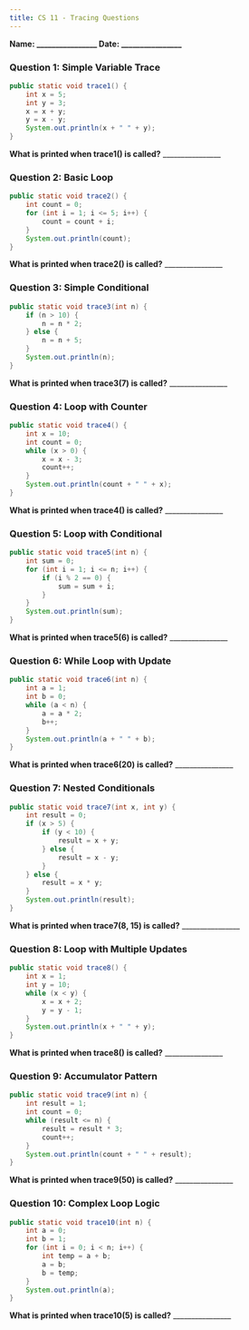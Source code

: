 ```yaml
---
title: CS 11 - Tracing Questions
---
```


**Name: ________________    Date: ________________**

### Question 1: Simple Variable Trace
```java
public static void trace1() {
    int x = 5;
    int y = 3;
    x = x + y;
    y = x - y;
    System.out.println(x + " " + y);
}
```
**What is printed when trace1() is called?** ________________

### Question 2: Basic Loop
```java
public static void trace2() {
    int count = 0;
    for (int i = 1; i <= 5; i++) {
        count = count + i;
    }
    System.out.println(count);
}
```
**What is printed when trace2() is called?** ________________

### Question 3: Simple Conditional
```java
public static void trace3(int n) {
    if (n > 10) {
        n = n * 2;
    } else {
        n = n + 5;
    }
    System.out.println(n);
}
```
**What is printed when trace3(7) is called?** ________________

### Question 4: Loop with Counter
```java
public static void trace4() {
    int x = 10;
    int count = 0;
    while (x > 0) {
        x = x - 3;
        count++;
    }
    System.out.println(count + " " + x);
}
```
**What is printed when trace4() is called?** ________________

### Question 5: Loop with Conditional
```java
public static void trace5(int n) {
    int sum = 0;
    for (int i = 1; i <= n; i++) {
        if (i % 2 == 0) {
            sum = sum + i;
        }
    }
    System.out.println(sum);
}
```
**What is printed when trace5(6) is called?** ________________

### Question 6: While Loop with Update
```java
public static void trace6(int n) {
    int a = 1;
    int b = 0;
    while (a < n) {
        a = a * 2;
        b++;
    }
    System.out.println(a + " " + b);
}
```
**What is printed when trace6(20) is called?** ________________

### Question 7: Nested Conditionals
```java
public static void trace7(int x, int y) {
    int result = 0;
    if (x > 5) {
        if (y < 10) {
            result = x + y;
        } else {
            result = x - y;
        }
    } else {
        result = x * y;
    }
    System.out.println(result);
}
```
**What is printed when trace7(8, 15) is called?** ________________

### Question 8: Loop with Multiple Updates
```java
public static void trace8() {
    int x = 1;
    int y = 10;
    while (x < y) {
        x = x + 2;
        y = y - 1;
    }
    System.out.println(x + " " + y);
}
```
**What is printed when trace8() is called?** ________________

### Question 9: Accumulator Pattern
```java
public static void trace9(int n) {
    int result = 1;
    int count = 0;
    while (result <= n) {
        result = result * 3;
        count++;
    }
    System.out.println(count + " " + result);
}
```
**What is printed when trace9(50) is called?** ________________

### Question 10: Complex Loop Logic
```java
public static void trace10(int n) {
    int a = 0;
    int b = 1;
    for (int i = 0; i < n; i++) {
        int temp = a + b;
        a = b;
        b = temp;
    }
    System.out.println(a);
}
```
**What is printed when trace10(5) is called?** ________________